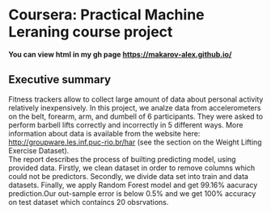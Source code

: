# Coursera: Practical Machine Leraning course project

**You can view html in my gh page https://makarov-alex.github.io/**

## Executive summary
Fitness trackers allow to collect large amount of data about personal activity relatively inexpensively. In this project, we analze data from accelerometers on the belt, forearm, arm, and dumbell of 6 participants. They were asked to perform barbell lifts correctly and incorrectly in 5 different ways. More information about data is available from the website here: http://groupware.les.inf.puc-rio.br/har (see the section on the Weight Lifting Exercise Dataset).  
The report describes the process of builting predicting model, using provided data. Firstly, we clean dataset in order to remove columns which could not be predictors. Secondly, we divide data set into train and data datasets. Finally, we apply Random Forest model and get 99.16% aacuracy prediction.Our out-sample error is below 0.5% and we get 100% accuracy on test dataset which containcs 20 obsrvations.

